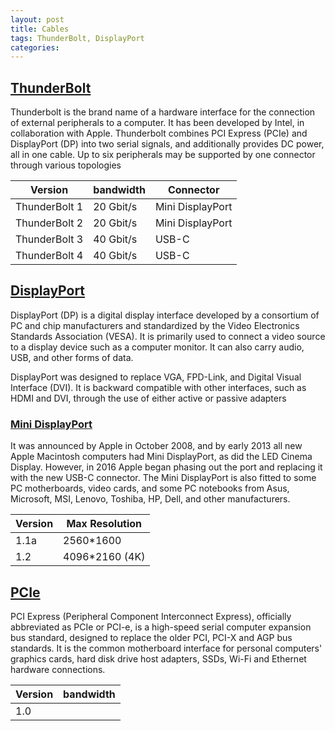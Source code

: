 ```yaml
---
layout: post
title: Cables
tags: ThunderBolt, DisplayPort
categories: 
---
```


## [ThunderBolt](https://en.wikipedia.org/wiki/Thunderbolt_(interface\\))

Thunderbolt is the brand name of a hardware interface for the connection of external peripherals to a computer. It has been developed by Intel, in collaboration with Apple. Thunderbolt combines PCI Express (PCIe) and DisplayPort (DP) into two serial signals, and additionally provides DC power, all in one cable. Up to six peripherals may be supported by one connector through various topologies

| Version       | bandwidth | Connector |
| ------------- | --------- | --------- |
| ThunderBolt 1 | 20 Gbit/s | Mini DisplayPort |
| ThunderBolt 2 | 20 Gbit/s | Mini DisplayPort |
| ThunderBolt 3 | 40 Gbit/s | USB-C |
| ThunderBolt 4 | 40 Gbit/s | USB-C |

## [DisplayPort](https://en.wikipedia.org/wiki/DisplayPort)

DisplayPort (DP) is a digital display interface developed by a consortium of PC and chip manufacturers and standardized by the Video Electronics Standards Association (VESA). It is primarily used to connect a video source to a display device such as a computer monitor. It can also carry audio, USB, and other forms of data.

DisplayPort was designed to replace VGA, FPD-Link, and Digital Visual Interface (DVI). It is backward compatible with other interfaces, such as HDMI and DVI, through the use of either active or passive adapters

### [Mini DisplayPort](https://en.wikipedia.org/wiki/Mini_DisplayPort)

It was announced by Apple in October 2008, and by early 2013 all new Apple Macintosh computers had Mini DisplayPort, as did the LED Cinema Display. However, in 2016 Apple began phasing out the port and replacing it with the new USB-C connector. The Mini DisplayPort is also fitted to some PC motherboards, video cards, and some PC notebooks from Asus, Microsoft, MSI, Lenovo, Toshiba, HP, Dell, and other manufacturers.

| Version | Max Resolution |
| ------- | -------------- |
| 1.1a    | 2560*1600      |
| 1.2     | 4096*2160 (4K) |


## [PCIe](https://en.wikipedia.org/wiki/PCI_Express#History_and_revisions)

PCI Express (Peripheral Component Interconnect Express), officially abbreviated as PCIe or PCI-e, is a high-speed serial computer expansion bus standard, designed to replace the older PCI, PCI-X and AGP bus standards. It is the common motherboard interface for personal computers' graphics cards, hard disk drive host adapters, SSDs, Wi-Fi and Ethernet hardware connections.

| Version       | bandwidth |
| ------------- | --------- |
| 1.0 | |

